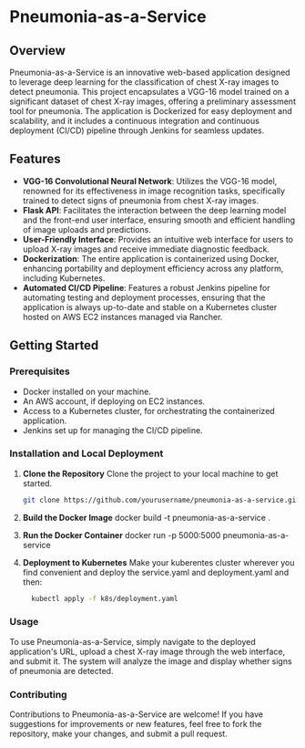 # Pneumonia-as-a-Service

## Overview
Pneumonia-as-a-Service is an innovative web-based application designed to leverage deep learning for the classification of chest X-ray images to detect pneumonia. This project encapsulates a VGG-16 model trained on a significant dataset of chest X-ray images, offering a preliminary assessment tool for pneumonia. The application is Dockerized for easy deployment and scalability, and it includes a continuous integration and continuous deployment (CI/CD) pipeline through Jenkins for seamless updates.

## Features

- **VGG-16 Convolutional Neural Network**: Utilizes the VGG-16 model, renowned for its effectiveness in image recognition tasks, specifically trained to detect signs of pneumonia from chest X-ray images.
- **Flask API**: Facilitates the interaction between the deep learning model and the front-end user interface, ensuring smooth and efficient handling of image uploads and predictions.
- **User-Friendly Interface**: Provides an intuitive web interface for users to upload X-ray images and receive immediate diagnostic feedback.
- **Dockerization**: The entire application is containerized using Docker, enhancing portability and deployment efficiency across any platform, including Kubernetes.
- **Automated CI/CD Pipeline**: Features a robust Jenkins pipeline for automating testing and deployment processes, ensuring that the application is always up-to-date and stable on a Kubernetes cluster hosted on AWS EC2 instances managed via Rancher.

## Getting Started

### Prerequisites

- Docker installed on your machine.
- An AWS account, if deploying on EC2 instances.
- Access to a Kubernetes cluster, for orchestrating the containerized application.
- Jenkins set up for managing the CI/CD pipeline.

### Installation and Local Deployment

1. **Clone the Repository**
   Clone the project to your local machine to get started.
   ```sh
   git clone https://github.com/yourusername/pneumonia-as-a-service.git
2. **Build the Docker Image**
   docker build -t pneumonia-as-a-service .
3. **Run the Docker Container**
   docker run -p 5000:5000 pneumonia-as-a-service

4. **Deployment to Kubernetes**
   Make your kuberentes cluster wherever you find convenient and deploy the service.yaml and deployment.yaml and then:
   ```sh
     kubectl apply -f k8s/deployment.yaml


### Usage
   To use Pneumonia-as-a-Service, simply navigate to the deployed application's URL, upload a chest X-ray image through the web interface, and submit it. The system will analyze the image and display whether signs of pneumonia are detected.
### Contributing
   Contributions to Pneumonia-as-a-Service are welcome! If you have suggestions for improvements or new features, feel free to fork the repository, make your changes, and submit a pull request.
